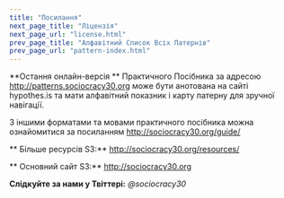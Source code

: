 ```yaml
---
title: "Посилання"
next_page_title: "Ліцензія"
next_page_url: "license.html"
prev_page_title: "Алфавітний Список Всіх Патернів"
prev_page_url: "pattern-index.html"
---
```



**Остання онлайн-версія ** Практичного Посібника за адресою <http://patterns.sociocracy30.org> може бути анотована на сайті hypothes.is та мати алфавітний показник і карту патерну для зручної навігації.

З іншими форматами та мовами практичного посібника можна ознайомитися за посиланням <http://sociocracy30.org/guide/>

** Більше ресурсів S3:** <http://sociocracy30.org/resources/>

** Основний сайт S3:** <http://sociocracy30.org>

**Слідкуйте за нами у Твіттері:** *@sociocracy30*